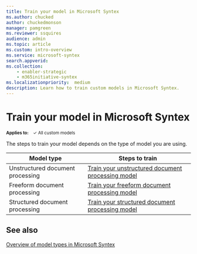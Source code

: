 ```yaml
---
title: Train your model in Microsoft Syntex
ms.author: chucked
author: chuckedmonson
manager: pamgreen
ms.reviewer: ssquires
audience: admin
ms.topic: article
ms.custom: intro-overview
ms.service: microsoft-syntex
search.appverid: 
ms.collection: 
    - enabler-strategic
    - m365initiative-syntex
ms.localizationpriority:  medium
description: Learn how to train custom models in Microsoft Syntex.
---
```


# Train your model in Microsoft Syntex

<sup>**Applies to:**  &ensp; &#10003; All custom models &ensp; </sup>

The steps to train your model depends on the type of model you are using. 

|Model type  |Steps to train  |
|---------|---------|
|Unstructured document processing |[Train your unstructured document processing model](create-a-classifier.md)   |
|Freeform document processing     |[Train your freeform document processing model](train-freeform-document-processing-model.md)       |
|Structured document processing   |[Train your structured document processing model](create-a-form-processing-model.md)     |

## See also

[Overview of model types in Microsoft Syntex](model-types-overview.md)
